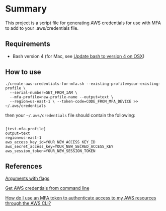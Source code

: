 # Summary

This project is a script file for generating AWS credentials for use with MFA to add to your .aws/credentials file.

## Requirements

- Bash version 4 (for Mac, see [Update bash to version 4 on OSX](https://apple.stackexchange.com/questions/193411/update-bash-to-version-4-0-on-osx))

## How to use

```{bash}
./create-aws-credentials-for-mfa.sh --existing-profile=your-existing-profile \
  --serial-number=GET_FROM_IAM \
  --mfa-profile=new-profile-name --output=text \
  --region=us-east-1 \ --token-code=CODE_FROM_MFA_DEVICE >> ~/.aws/credentials
```

then your `~/.aws/credentials` file should contain the following:

```

[test-mfa-profile]
output=text
region=us-east-1
aws_access_key_id=YOUR_NEW_ACCESS_KEY_ID
aws_secret_access_key=YOUR_NEW_SECRED_ACCESS_KEY
aws_session_token=YOUR_NEW_SESSION_TOKEN
```

## References

[Arguments with flags](https://stackoverflow.com/questions/7069682/how-to-get-arguments-with-flags-in-bash-script)

[Get AWS credentials from command line](https://gist.github.com/ddgenome/f13f15dd01fb88538dd6fac8c7e73f8c)

[How do I use an MFA token to authenticate access to my AWS resources through the AWS CLI?](https://aws.amazon.com/premiumsupport/knowledge-center/authenticate-mfa-cli/)

